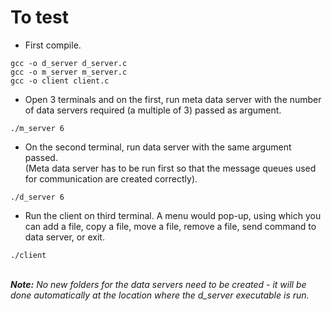 # To test
* First compile.
``` 
gcc -o d_server d_server.c
gcc -o m_server m_server.c
gcc -o client client.c
```

* Open 3 terminals and on the first, run meta data server with the number of data servers required (a multiple of 3) passed as argument.
```
./m_server 6
```
* On the second terminal, run data server with the same argument passed. <br>
(Meta data server has to be run first so that the message queues used for communication are created correctly).
```
./d_server 6
```
* Run the client on third terminal. A menu would pop-up, using which you can add a file, copy a file, move a file, remove a file, send command to data server, or exit. 
```
./client
```
<br>
<i><b>Note:</b> No new folders for the data servers need to be created - it will be done automatically at the location where the d_server executable is run.<i>
